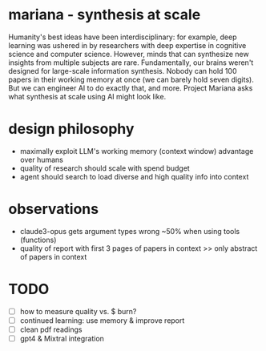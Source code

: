 # mariana - synthesis at scale
Humanity's best ideas have been interdisciplinary: for example, deep learning was ushered in by researchers with deep expertise in cognitive science and computer science. 
However, minds that can synthesize new insights from multiple subjects are rare. 
Fundamentally, our brains weren't designed for large-scale information synthesis. 
Nobody can hold 100 papers in their working memory at once (we can barely hold seven digits).
But we can engineer AI to do exactly that, and more. 
Project Mariana asks what synthesis at scale using AI might look like.

# design philosophy
- maximally exploit LLM's working memory (context window) advantage over humans
- quality of research should scale with spend budget
- agent should search to load diverse and high quality info into context 

# observations
- claude3-opus gets argument types wrong ~50% when using tools (functions)
- quality of report with first 3 pages of papers in context >> only abstract of papers in context 

# TODO
- [ ] how to measure quality vs. $ burn? 
- [ ] continued learning: use memory & improve report
- [ ] clean pdf readings 
- [ ] gpt4 & Mixtral integration